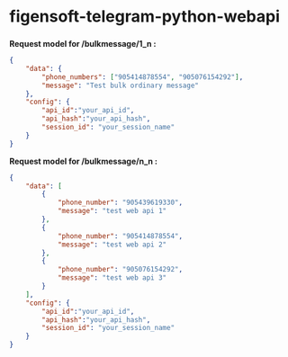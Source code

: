 # figensoft-telegram-python-webapi
###
__Request model for /bulkmessage/1_n :__
```json
{
    "data": {
        "phone_numbers": ["905414878554", "905076154292"],
        "message": "Test bulk ordinary message"
    },
    "config": {
        "api_id":"your_api_id",
        "api_hash":"your_api_hash",
        "session_id": "your_session_name"
    }
}
```

__Request model for /bulkmessage/n_n :__
```json
{
    "data": [
        {
            "phone_number": "905439619330",
            "message": "test web api 1"
        },
        {
            "phone_number": "905414878554",
            "message": "test web api 2"
        },
        {
            "phone_number": "905076154292",
            "message": "test web api 3"
        }
    ],
    "config": {
        "api_id":"your_api_id",
        "api_hash":"your_api_hash",
        "session_id": "your_session_name"
    }
}
```

